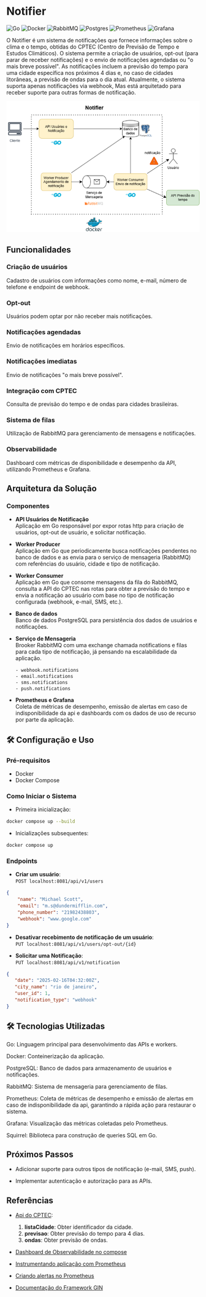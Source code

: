 # Notifier

![Go](https://img.shields.io/badge/go-%2300ADD8.svg?style=for-the-badge&logo=go&logoColor=white)
![Docker](https://img.shields.io/badge/docker-%230db7ed.svg?style=for-the-badge&logo=docker&logoColor=white)
![RabbitMQ](https://img.shields.io/badge/Rabbitmq-FF6600?style=for-the-badge&logo=rabbitmq&logoColor=white)
![Postgres](https://img.shields.io/badge/postgres-%23316192.svg?style=for-the-badge&logo=postgresql&logoColor=white)
![Prometheus](https://img.shields.io/badge/Prometheus-E6522C?style=for-the-badge&logo=Prometheus&logoColor=white)
![Grafana](https://img.shields.io/badge/grafana-%23F46800.svg?style=for-the-badge&logo=grafana&logoColor=white)

O Notifier é um sistema de notificações que fornece informações sobre o clima e o tempo,
obtidas do CPTEC (Centro de Previsão de Tempo e Estudos Climáticos).
O sistema permite a criação de usuários, opt-out (para parar de receber notificações)
e o envio de notificações agendadas ou "o mais breve possível".
As notificações incluem a previsão do tempo para uma cidade específica nos próximos 4 dias e,
no caso de cidades litorâneas, a previsão de ondas para o dia atual.
Atualmente, o sistema suporta apenas notificações via webhook, Mas está arquitetado
para receber suporte para outras formas de notificação.

![img.png](arquitetura_sistema.png)

## Funcionalidades

### Criação de usuários

Cadastro de usuários com informações como nome, e-mail,
número de telefone e endpoint de webhook.

### Opt-out

Usuários podem optar por não receber mais notificações.

### Notificações agendadas

Envio de notificações em horários específicos.

### Notificações imediatas

Envio de notificações "o mais breve possível".

### Integração com CPTEC

Consulta de previsão do tempo e de ondas para cidades brasileiras.

### Sistema de filas

Utilização de RabbitMQ para gerenciamento de mensagens e notificações.

### Observabilidade

Dashboard com métricas de disponibilidade e desempenho da API,
utilizando Prometheus e Grafana.

## Arquitetura da Solução

### Componentes

- **API Usuários de Notificação**\
Aplicação em Go responsável por expor rotas http para criação de usuários,
opt-out de usuário, e solicitar notificação.

- **Worker Producer**\
Aplicação em Go que periodicamente busca notificações pendentes no banco de dados
e as envia para o serviço de mensageria (RabbitMQ) com referências do usuário,
cidade e tipo de notificação.

- **Worker Consumer**\
Aplicação em Go que consome mensagens da fila do RabbitMQ,
consulta a API do CPTEC nas rotas para obter a previsão do tempo e envia a notificação
ao usuário com base no tipo de notificação configurada (webhook, e-mail, SMS, etc.).

- **Banco de dados**\
Banco de dados PostgreSQL para persistência dos dados de usuários e notificações.

- **Serviço de Mensageria**\
Brooker RabbitMQ com uma exchange chamada notifications e filas para cada tipo
de notificação, já pensando na escalabilidade da aplicação.

      - webhook.notifications
      - email.notifications
      - sms.notifications
      - push.notifications

- **Prometheus e Grafana**\
Coleta de métricas de desempenho, emissão de alertas em caso de
indisponibilidade da api e dashboards com os dados de uso de recurso por parte
da aplicação.

## 🛠️ Configuração e Uso

### Pré-requisitos

- Docker
- Docker Compose

### Como Iniciar o Sistema

- Primeira inicialização:

```bash
docker compose up --build
```

- Inicializações subsequentes:

```bash
docker compose up
```

### Endpoints

- **Criar um usuário**:\
`POST localhost:8081/api/v1/users`

```json
{
    "name": "Michael Scott",
    "email": "m.s@dundermifflin.com",
    "phone_number": "21982438803",
    "webhook": "www.google.com"
}
```

- **Desativar recebimento de notificação de um usuário**:\
`PUT localhost:8081/api/v1/users/opt-out/{id}`

- **Solicitar uma Notificação**:\
`PUT localhost:8081/api/v1/notification`

```json
{
   "date": "2025-02-16T04:32:00Z",
   "city_name": "rio de janeiro",
   "user_id": 1,
   "notification_type": "webhook"
}
```

## 🛠️ Tecnologias Utilizadas

Go: Linguagem principal para desenvolvimento das APIs e workers.

Docker: Conteinerização da aplicação.

PostgreSQL: Banco de dados para armazenamento de usuários e notificações.

RabbitMQ: Sistema de mensageria para gerenciamento de filas.

Prometheus: Coleta de métricas de desempenho e emissão de
alertas em caso de indisponibilidade da api, garantindo a
rápida ação para restaurar o sistema.

Grafana: Visualização das métricas coletadas pelo Prometheus.

Squirrel: Biblioteca para construção de queries SQL em Go.

## Próximos Passos

- Adicionar suporte para outros tipos de notificação (e-mail, SMS, push).

- Implementar autenticação e autorização para as APIs.

## Referências

- [Api do CPTEC](http://servicos.cptec.inpe.br/XML/):
   1. **listaCidade**: Obter identificador da cidade.
   1. **previsao**: Obter previsão do tempo para 4 dias.
   1. **ondas**: Obter previsão de ondas.

- [Dashboard de Observabilidade no compose](https://grafana.com/docs/grafana/latest/administration/provisioning/)

- [Instrumentando aplicação com Prometheus](https://prometheus.io/docs/guides/go-application/)

- [Criando alertas no Prometheus](https://prometheus.io/docs/prometheus/latest/configuration/alerting_rules/)

- [Documentação do Framework GIN](https://gin-gonic.com/)
